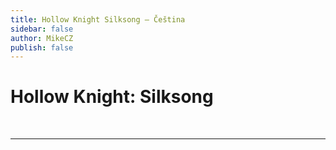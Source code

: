 ```yaml
---
title: Hollow Knight Silksong – Čeština
sidebar: false
author: MikeCZ
publish: false
---
```


# Hollow Knight: Silksong
<br />
  <div style="max-width: 600px">
    <el-alert
      title="UPOZORNĚNÍ"
      type="warning"
      description="Nezavazuju se k překladu hry. Jen o ní uvažuji. Jestli jí chceš udělat, posluž si ale dej mi to prosím vědět dolů do komentářů. V komentářích je i moje aktuální stanovisko."
      :closable="false"
      show-icon
    />
  </div>

---
